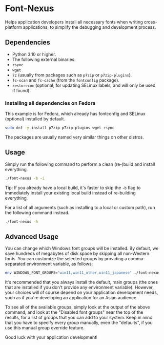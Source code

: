 # Font-Nexus

Helps application developers install all necessary fonts when writing cross-platform applications, to simplify the debugging and development process.


## Dependencies

- Python 3.10 or higher.
- The following external binaries:
- `rsync`
- `wget`
- `7z` (usually from packages such as `p7zip` or `p7zip-plugins`).
- `fc-scan` and `fc-cache` (from the `fontconfig` package).
- `restorecon` (optional; for updating SELinux labels, and will only be used if found).


### Installing all dependencies on Fedora

This example is for Fedora, which already has fontconfig and SELinux (optional) installed by default.

```sh
sudo dnf -y install p7zip p7zip-plugins wget rsync
```

The packages are usually named very similar things on other distros.


## Usage

Simply run the following command to perform a clean (re-)build and install everything.

```sh
./font-nexus -b -i
```

Tip: If you already have a local build, it's faster to skip the `-b` flag to immediately install your existing local build instead of re-building everything.

For a list of all arguments (such as installing to a local or custom path), run the following command instead.

```sh
./font-nexus -h
```

## Advanced Usage

You can change which Windows font groups will be installed. By default, we save hundreds of megabytes of disk space by skipping all non-Western fonts. You can customize the selected groups by providing a comma-separated environment variable, as follows:

```sh
env WINDOWS_FONT_GROUPS="win11,win11_other,win11_japanese" ./font-nexus -b
```

It's recommended that you always install the default, main groups (the ones that are installed if you don't provide any environment variable). However, your choices will of course depend on your application development needs, such as if you're developing an application for an Asian audience.

To see all of the available groups, simply look at the output of the above command, and look at the "Disabled font groups" near the top of the results, for a list of groups that you can add to your system. Keep in mind that you have to specify every group manually, even the "defaults", if you use this manual group override feature.

Good luck with your application development!
